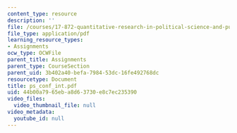 ```yaml
---
content_type: resource
description: ''
file: /courses/17-872-quantitative-research-in-political-science-and-public-policy-spring-2004/44b00a7965eba8d63730e8c7ec235390_ps_conf_int.pdf
file_type: application/pdf
learning_resource_types:
- Assignments
ocw_type: OCWFile
parent_title: Assignments
parent_type: CourseSection
parent_uid: 3b402a40-befa-7984-53dc-16fe492768dc
resourcetype: Document
title: ps_conf_int.pdf
uid: 44b00a79-65eb-a8d6-3730-e8c7ec235390
video_files:
  video_thumbnail_file: null
video_metadata:
  youtube_id: null
---
```

